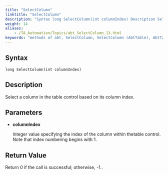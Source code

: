 ```yaml
--- 
title: "SelectColumn"
linktitle: "SelectColumn"
description: "Syntax long SelectColumn(int columnIndex) Description Select a column in the table control based on its column index. Parameters columnIndex Integer value specifying the index of the column within the ..."
weight: 14
aliases: 
    - /TA_Automation/Topics/abt_SelectColumn_13.html
keywords: "methods of abt, SelectColumn, SelectColumn (AbtTable), AbtTable, selectcolumn, abttable selectcolumn, select column, select column based on index, select column at index"
---
```


## Syntax

`long SelectColumn(int columnIndex)`

## Description  

Select a column in the table control based on its column index.

## Parameters  

-   **columnIndex**

    Integer value specifying the index of the column within thetable control. Note that index numbering begins with 1.


## Return Value  

Return 0 if the call is successful; otherwise, -1..




